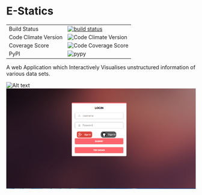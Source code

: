 # E-Statics
<table>
<tr>
 <td>Build Status</td>
<td>
    <a href="https://travis-ci.org/nagnath006/E-Statics">
    <img src="https://travis-ci.org/bokeh/bokeh.svg?branch=master" alt="build status" />
    </a>
  </td></tr>

<tr>  <td>Code Climate Version</td><td>  <img src="https://codeclimate.com/github/codeclimate/python-test-reporter/badges/gpa.svg" alt="Code Climate Version" /></td></tr>
 <tr><td>Coverage Score</td> <td> <img src="https://codeclimate.com/github/codeclimate/python-test-reporter/badges/coverage.svg" alt="Code Coverage Score" /></td></tr>
 <tr>
  <td>PyPI</td>
  <td>
    <img src="https://badge.fury.io/py/codeclimate-test-reporter.svg" alt="pypy" />
  </td>
</tr>


[cc-badge]: https://codeclimate.com/github/codeclimate/python-test-reporter/badges/gpa.svg
[cc-coverage-badge]: https://codeclimate.com/github/codeclimate/python-test-reporter/badges/coverage.svg
[cc-repo]: https://codeclimate.com/github/codeclimate/python-test-reporter
[cc-coverage]: https://codeclimate.com/github/codeclimate/python-test-reporter/coverage
[pypy-badge]: https://badge.fury.io/py/codeclimate-test-reporter.svg
[pypy]: https://pypi.python.org/pypi/codeclimate-test-reporter
</table>

A web Application which Interactively Visualises unstructured information of various data sets.

![Alt text](data.PNG?raw=true "E-Statics")
![Alt text](Capture.PNG?raw=true "E-Statics")
 



